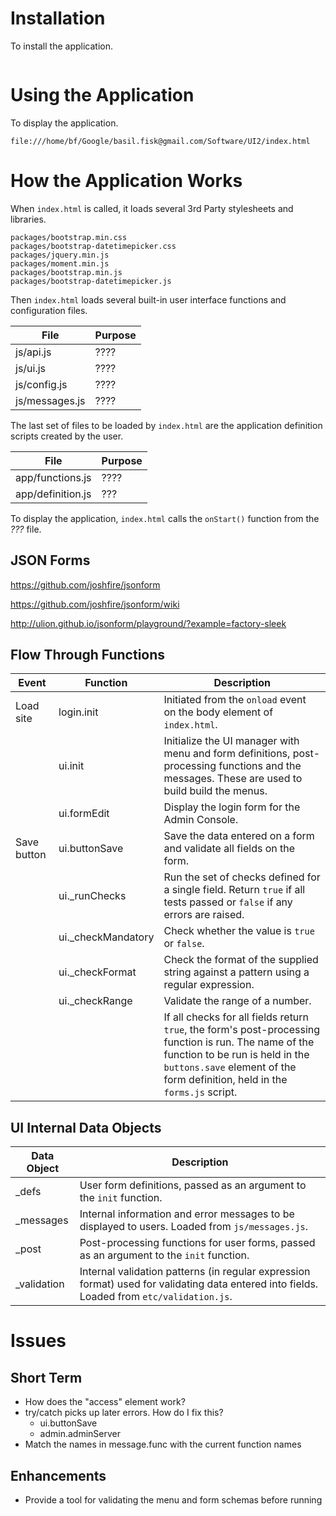 # Installation

To install the application.

~~~

~~~

# Using the Application

To display the application.

~~~
file:///home/bf/Google/basil.fisk@gmail.com/Software/UI2/index.html
~~~

# How the Application Works

When `index.html` is called, it loads several 3rd Party stylesheets and libraries.

~~~
packages/bootstrap.min.css
packages/bootstrap-datetimepicker.css
packages/jquery.min.js
packages/moment.min.js
packages/bootstrap.min.js
packages/bootstrap-datetimepicker.js
~~~

Then `index.html` loads several built-in user interface functions and configuration files.

File | Purpose
---- | -------
js/api.js | ????
js/ui.js | ????
js/config.js | ????
js/messages.js | ????

The last set of files to be loaded by `index.html` are the application definition scripts created by the user.

File | Purpose
---- | -------
app/functions.js | ????
app/definition.js | ???

To display the application, `index.html` calls the `onStart()` function from the *???* file.

## JSON Forms

https://github.com/joshfire/jsonform

https://github.com/joshfire/jsonform/wiki

http://ulion.github.io/jsonform/playground/?example=factory-sleek

## Flow Through Functions

|Event|Function|Description|
|---|---|---|
|Load site|login.init|Initiated from the `onload` event on the body element of `index.html`.|
||ui.init|Initialize the UI manager with menu and form definitions, post-processing functions and the messages. These are used to build build the menus.|
||ui.formEdit|Display the login form for the Admin Console.|
|Save button|ui.buttonSave|Save the data entered on a form and validate all fields on the form.|
||ui._runChecks|Run the set of checks defined for a single field. Return `true` if all tests passed or `false` if any errors are raised.|
||ui._checkMandatory|Check whether the value is `true` or `false`.|
||ui._checkFormat|Check the format of the supplied string against a pattern using a regular expression.|
||ui._checkRange|Validate the range of a number.|
|||If all checks for all fields return `true`, the form's post-processing function is run. The name of the function to be run is held in the `buttons.save` element of the form definition, held in the `forms.js` script.|

## UI Internal Data Objects

|Data Object|Description|
|---|---|
|_defs|User form definitions, passed as an argument to the `init` function.|
|_messages|Internal information and error messages to be displayed to users. Loaded from `js/messages.js`.|
|_post|Post-processing functions for user forms, passed as an argument to the `init` function.|
|_validation|Internal validation patterns (in regular expression format) used for validating data entered into fields. Loaded from `etc/validation.js`.|

# Issues

## Short Term

- How does the "access" element work?
- try/catch picks up later errors. How do I fix this?
    - ui.buttonSave 
    - admin.adminServer
- Match the names in message.func with the current function names

## Enhancements

- Provide a tool for validating the menu and form schemas before running
